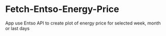 # Fetch-Entso-Energy-Price
App use Entso API to create plot of energy price for selected week, month or last days
